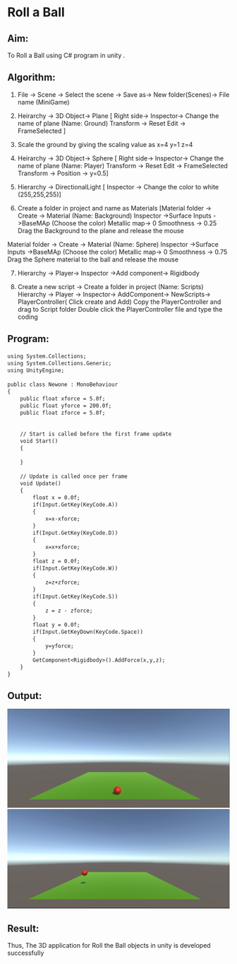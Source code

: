# Roll a Ball

## Aim:
To Roll a Ball using C# program in unity .
## Algorithm:

1. File -> Scene -> Select the scene -> Save as-> New folder(Scenes)-> File name (MiniGame)

2. Heirarchy -> 3D Object-> Plane 
[ Right side-> Inspector-> Change the name of plane (Name: Ground)
Transform -> Reset
Edit -> FrameSelected ]

3. Scale the ground by giving the scaling value as x=4 y=1 z=4

4. Heirarchy -> 3D Object-> Sphere
[ Right side-> Inspector-> Change the name of plane (Name: Player)
Transform -> Reset
Edit -> FrameSelected 
Transform -> Position -> y=0.5]

5. Hierarchy -> DirectionalLight
[ Inspector -> Change the color to white (255,255,255)]

6. Create a folder in project and name as Materials
[Material folder -> Create -> Material (Name: Background)
Inspector ->Surface Inputs ->BaseMAp (Choose the color)
Metallic map-> 0
Smoothness -> 0.25
Drag the Background to the plane and release the mouse

Material folder -> Create -> Material (Name: Sphere)
Inspector ->Surface Inputs ->BaseMAp (Choose the color)
Metallic map-> 0
Smoothness -> 0.75
Drag the Sphere material to the ball and release the mouse

 7. Hierarchy -> Player-> Inspector ->Add component-> Rigidbody

8. Create a new script -> Create a folder in project (Name: Scripts)
Hierarchy -> Player -> Inspector-> AddComponent-> NewScripts-> PlayerController( Click create and Add)
Copy the PlayerController and drag to Script folder
Double click the PlayerController file and type the coding

## Program:
```
using System.Collections;
using System.Collections.Generic;
using UnityEngine;

public class Newone : MonoBehaviour
{
    public float xforce = 5.0f;
    public float yforce = 200.0f;
    public float zforce = 5.0f;


    // Start is called before the first frame update
    void Start()
    {
        
    }

    // Update is called once per frame
    void Update()
    {
        float x = 0.0f;
        if(Input.GetKey(KeyCode.A))
        {
            x=x-xforce;
        }
        if(Input.GetKey(KeyCode.D))
        {
            x=x+xforce; 
        }
        float z = 0.0f;
        if(Input.GetKey(KeyCode.W))
        {
            z=z+zforce;
        }
        if(Input.GetKey(KeyCode.S))
        {
            z = z - zforce;
        }
        float y = 0.0f;
        if(Input.GetKeyDown(KeyCode.Space))
        {
            y=yforce;
        }
        GetComponent<Rigidbody>().AddForce(x,y,z);
    }
}

```
## Output:
![output1](1.png)
![output2](2.png)
## Result:
Thus, The 3D application for Roll the Ball objects in unity is developed successfully